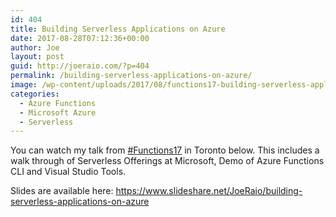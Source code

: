 ```yaml
---
id: 404
title: Building Serverless Applications on Azure
date: 2017-08-28T07:12:36+00:00
author: Joe
layout: post
guid: http://joeraio.com/?p=404
permalink: /building-serverless-applications-on-azure/
image: /wp-content/uploads/2017/08/functions17-building-serverless-applications-azure.png
categories:
  - Azure Functions
  - Microsoft Azure
  - Serverless
---
```

You can watch my talk from [#Functions17](https://functions.world) in Toronto below. This includes a walk through of Serverless Offerings at Microsoft, Demo of Azure Functions CLI and Visual Studio Tools.



Slides are available here: <https://www.slideshare.net/JoeRaio/building-serverless-applications-on-azure>